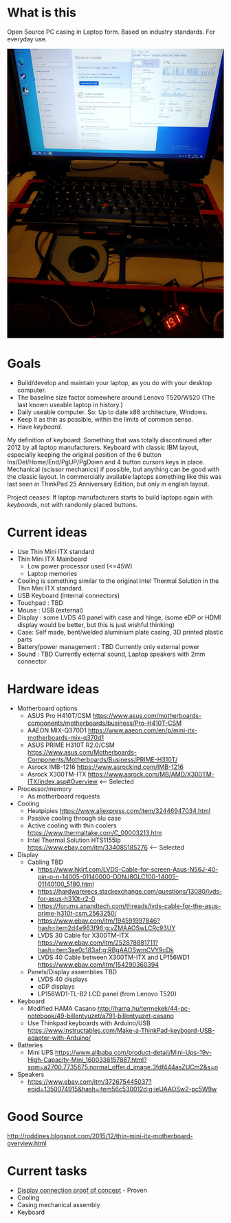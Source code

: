 # What is this

Open Source PC casing in Laptop form. Based on industry standards. For everyday use.

![](State_2022_11_18.jpg)

# Goals

- Build/develop and maintain your laptop, as you do with your desktop computer.
- The baseline size factor somewhere around Lenovo T520/W520 (The last known useable laptop in history.)
- Daily useable computer. So: Up to date x86 architecture, Windows.
- Keep it as thin as possible, within the limits of common sense.
- Have _keyboard_. 
 
My definition of keyboard: Something that was totally discontinued after 2012 by all laptop manufacturers. Keyboard with classic IBM layout, especially keeping the original position of the 6 button Ins/Del/Home/End/PgUP/PgDown and 4 button cursors keys in place. Mechanical (scissor mechanics) if possible, but anything can be good with the classic layout. In commercially available laptops something like this was last seen in ThinkPad 25 Anniversary Edition, but only in english layout.

Project ceases: If laptop manufacturers starts to build laptops again with _keyboards_, not with randomly placed buttons.

# Current ideas

- Use Thin Mini ITX standard
- Thin Mini ITX Mainboard
  - Low power processor used (<=45W)
  - Laptop memories
- Cooling is something similar to the original Intel Thermal Solution in the Thin Mini ITX standard.
- USB Keyboard (internal connectors)
- Touchpad : TBD
- Mouse : USB (external)
- Display : some LVDS 40 panel with case and hinge, (some eDP or HDMI display would be better, but this is just wishful thinking)
- Case: Self made, bent/welded aluminium plate casing, 3D printed plastic parts
- Battery/power management : TBD Currently only external power
- Sound : TBD Currently external sound, Laptop speakers with 2mm connector


# Hardware ideas

- Motherboard options
  - ASUS Pro H410T/CSM https://www.asus.com/motherboards-components/motherboards/business/Pro-H410T-CSM
  - AAEON MIX-Q370D1 https://www.aaeon.com/en/p/mini-itx-motherboards-mix-q370d1
  - ASUS PRIME H310T R2.0/CSM https://www.asus.com/Motherboards-Components/Motherboards/Business/PRIME-H310T/
  - Asrock IMB-1216 https://www.asrockind.com/IMB-1216
  - Asrock X300TM-ITX https://www.asrock.com/MB/AMD/X300TM-ITX/index.asp#Overview <-- Selected
- Processor/memory 
  - As motherboard requests
- Cooling
  - Heatpipies https://www.aliexpress.com/item/32446947034.html
  - Passive cooling through alu case
  - Active cooling with thin coolers https://www.thermaltake.com/C_00003213.htm
  - Intel Thermal Solution HTS1155lp https://www.ebay.com/itm/334085185276 <-- Selected
- Display
  - Cabling TBD
    - https://www.hklrf.com/LVDS-Cable-for-screen-Asus-N56J-40-pin-p-n-14005-01140000-DDNJ8GLC100-14005-01140100_5180.html
    - https://hardwarerecs.stackexchange.com/questions/13080/lvds-for-asus-h310t-r2-0
    - https://forums.anandtech.com/threads/lvds-cable-for-the-asus-prime-h310t-csm.2563250/
    - https://www.ebay.com/itm/194591997846?hash=item2d4e963f96:g:yZMAAOSwLCRc93UY
    - LVDS 30 Cable for X300TM-ITX https://www.ebay.com/itm/252878881711?hash=item3ae0c183af:g:RBgAAOSwmCVY9cDk
    - LVDS 40 Cable between X300TM-ITX and LP156WD1 https://www.ebay.com/itm/154290360394
  - Panels/Display assemblies TBD
    - LVDS 40 displays
    - eDP displays
    - LP156WD1-TL-B2 LCD panel (from Lenovo T520) 
 - Keyboard
    - Modified HAMA Casano http://hama.hu/termekek/44-pc-notebook/49-billentyuzet/a791-billentyuzet-casano
    - Use Thinkpad keyboards with Arduino/USB https://www.instructables.com/Make-a-ThinkPad-keyboard-USB-adapter-with-Arduino/
 - Batteries
    - Mini UPS https://www.alibaba.com/product-detail/Mini-Ups-19v-High-Capacity-Mini_1600336157867.html?spm=a2700.7735675.normal_offer.d_image.3fdf444asZUCm2&s=p
 - Speakers
    - https://www.ebay.com/itm/372675445037?epid=1350074915&hash=item56c530012d:g:ieUAAOSw2-pc5W9w

# Good Source

http://roddines.blogspot.com/2015/12/thin-mini-itx-motherboard-overview.html


# Current tasks

- [Display connection proof of concept](log/Display_connection_proof_of_concept) - Proven
- Cooling
- Casing mechanical assembly
- Keyboard
